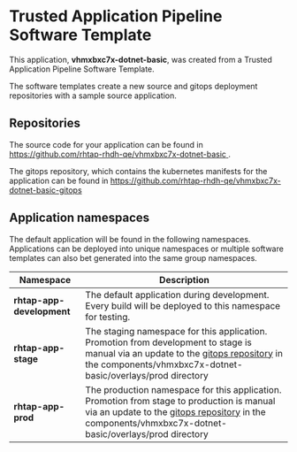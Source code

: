 # Trusted Application Pipeline Software Template

This application, **vhmxbxc7x-dotnet-basic**, was created from a Trusted Application Pipeline Software Template.

The software templates create a new source and gitops deployment repositories with a sample source application. 

## Repositories

The source code for your application can be found in [https://github.com/rhtap-rhdh-qe/vhmxbxc7x-dotnet-basic ](https://github.com/rhtap-rhdh-qe/vhmxbxc7x-dotnet-basic ).
 
The gitops repository, which contains the kubernetes manifests for the application can be found in 
[https://github.com/rhtap-rhdh-qe/vhmxbxc7x-dotnet-basic-gitops ](https://github.com/rhtap-rhdh-qe/vhmxbxc7x-dotnet-basic-gitops ) 

## Application namespaces 

The default application will be found in the following namespaces. Applications can be deployed into unique namespaces or multiple software templates can also bet generated into the same group namespaces.  

|  Namespace   |  Description   |  
| -------- | -------- |   
| **rhtap-app-development** | The default application during development. Every build will be deployed to this namespace for testing. | 
| **rhtap-app-stage** | The staging namespace for this application. Promotion from development to stage is manual via an update to the [gitops repository](https://github.com/rhtap-rhdh-qe/vhmxbxc7x-dotnet-basic-gitops ) in the components/vhmxbxc7x-dotnet-basic/overlays/prod directory |  
| **rhtap-app-prod** | The production namespace for this application. Promotion from stage to production is manual via an update to the [gitops repository](https://github.com/rhtap-rhdh-qe/vhmxbxc7x-dotnet-basic-gitops ) in the components/vhmxbxc7x-dotnet-basic/overlays/prod directory | 